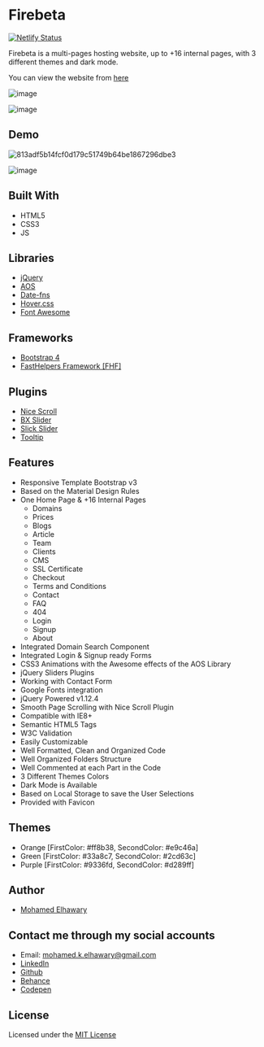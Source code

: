 # Firebeta

[![Netlify Status](https://api.netlify.com/api/v1/badges/dcfe6b4a-290c-4d84-8852-ad718e996538/deploy-status)](https://app.netlify.com/sites/firebeta/deploys)

Firebeta is a multi-pages hosting website, up to +16 internal pages, with 3 different themes and dark mode.

You can view the website from [here](https://firebeta.netlify.app/)

![image](https://user-images.githubusercontent.com/69651552/100253324-a1498480-2f49-11eb-8905-5f830c95f74a.png)  

![image](https://user-images.githubusercontent.com/69651552/100253394-b9210880-2f49-11eb-8c27-a86fb12dccca.png)
 
## Demo
 
![813adf5b14fcf0d179c51749b64be1867296dbe3](https://user-images.githubusercontent.com/69651552/100184979-5f89f100-2eeb-11eb-8843-c40bee05965a.gif)  

![image](https://user-images.githubusercontent.com/69651552/100253469-d48c1380-2f49-11eb-8798-811a176e80d1.png) 

## Built With

* HTML5
* CSS3
* JS 

## Libraries  
* [jQuery](https://jquery.com/)
* [AOS](https://michalsnik.github.io/aos/)
* [Date-fns](https://date-fns.org/)
* [Hover.css](https://ianlunn.github.io/Hover/)
* [Font Awesome](https://fontawesome.com/)  
  
## Frameworks 

* [Bootstrap 4](https://getbootstrap.com/)
* [FastHelpers Framework [FHF]](https://github.com/Mohamed-Elhawary/fasthelpers-framework-fhf)

## Plugins 

* [Nice Scroll](https://nicescroll.areaaperta.com/)
* [BX Slider](https://bxslider.com/)
* [Slick Slider](https://kenwheeler.github.io/slick/)
* [Tooltip](https://getbootstrap.com/docs/4.0/components/tooltips/)

## Features  

* Responsive Template Bootstrap v3
* Based on the Material Design Rules
* One Home Page & +16 Internal Pages
    - Domains
    - Prices
    - Blogs
    - Article
    - Team
    - Clients
    - CMS
    - SSL Certificate
    - Checkout
    - Terms and Conditions
    - Contact
    - FAQ
    - 404
    - Login
    - Signup
    - About
* Integrated Domain Search Component
* Integrated Login & Signup ready Forms
* CSS3 Animations with the Awesome effects of the AOS Library
* jQuery Sliders Plugins 
* Working with Contact Form
* Google Fonts integration
* jQuery Powered v1.12.4
* Smooth Page Scrolling with Nice Scroll Plugin
* Compatible with IE8+
* Semantic HTML5 Tags
* W3C Validation
* Easily Customizable 
* Well Formatted, Clean and Organized Code
* Well Organized Folders Structure
* Well Commented at each Part in the Code
* 3 Different Themes Colors
* Dark Mode is Available
* Based on Local Storage to save the User Selections
* Provided with Favicon  

## Themes

* Orange [FirstColor: #ff8b38, SecondColor: #e9c46a]
* Green  [FirstColor: #33a8c7, SecondColor: #2cd63c]
* Purple [FirstColor: #9336fd, SecondColor: #d289ff] 

## Author

* [Mohamed Elhawary](https://www.linkedin.com/in/mohamed-elhawary14/)

## Contact me through my social accounts

* Email: mohamed.k.elhawary@gmail.com
* [LinkedIn](https://www.linkedin.com/in/mohamed-elhawary14/)
* [Github](https://github.com/Mohamed-Elhawary)  
* [Behance](https://www.behance.net/mohamed-elhawary14)
* [Codepen](https://codepen.io/Mohamed-ElHawary) 

## License

Licensed under the [MIT License](LICENSE)
